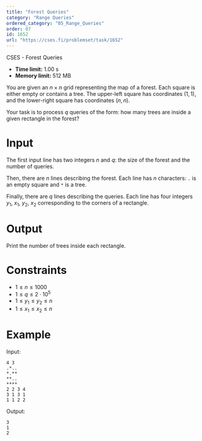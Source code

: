 ```yaml
---
title: "Forest Queries"
category: "Range Queries"
ordered_category: "05_Range_Queries"
order: 07
id: 1652
url: "https://cses.fi/problemset/task/1652"
---
```


CSES - Forest Queries

  * **Time limit:** 1.00 s
  * **Memory limit:** 512 MB

You are given an $n \times n$ grid representing the map of a forest. Each
square is either empty or contains a tree. The upper-left square has
coordinates $(1,1)$, and the lower-right square has coordinates $(n,n)$.

Your task is to process $q$ queries of the form: how many trees are inside a
given rectangle in the forest?

# Input

The first input line has two integers $n$ and $q$: the size of the forest and
the number of queries.

Then, there are $n$ lines describing the forest. Each line has $n$ characters:
`.` is an empty square and `*` is a tree.

Finally, there are $q$ lines describing the queries. Each line has four
integers $y_1$, $x_1$, $y_2$, $x_2$ corresponding to the corners of a
rectangle.

# Output

Print the number of trees inside each rectangle.

# Constraints

  * $1 \le n \le 1000$
  * $1 \le q \le 2 \cdot 10^5$
  * $1 \le y_1 \le y_2 \le n$
  * $1 \le x_1 \le x_2 \le n$

# Example

Input:

    
    
    4 3
    .*..
    *.**
    **..
    ****
    2 2 3 4
    3 1 3 1
    1 1 2 2
    

Output:

    
    
    3
    1
    2
    

